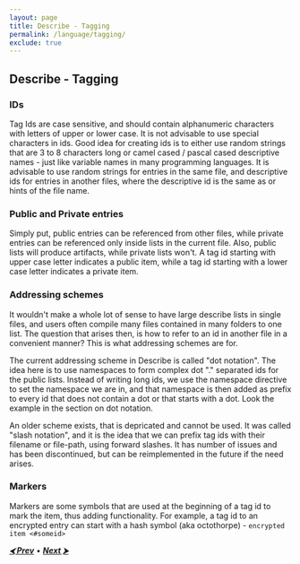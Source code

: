 ```yaml
---
layout: page
title: Describe - Tagging
permalink: /language/tagging/
exclude: true
---
```


## Describe - Tagging


### IDs
Tag Ids are case sensitive, and should contain alphanumeric characters with letters of upper or lower case. It is not advisable to use special characters in ids. Good idea for creating ids is to either use random strings that are 3 to 8 characters long or camel cased / pascal cased descriptive names - just like variable names in many programming languages. It is advisable to use random strings for entries in the same file, and descriptive ids for entries in another files, where the descriptive id is the same as or hints of the file name.

### Public and Private entries

Simply put, public entries can be referenced from other files, while private entries can be referenced only inside lists in the current file. Also, public lists will produce artifacts, while private lists won't. A tag id starting with upper case letter indicates a public item, while a tag id starting with a lower case letter indicates a private item.

### Addressing schemes 

It wouldn't make a whole lot of sense to have large describe lists in single files, and users often compile many files contained in many folders to one list. The question that arises then, is how to refer to an id in another file in a convenient manner? This is what addressing schemes are for.

The current addressing scheme in Describe is called "dot notation". The idea here is to use namespaces to form complex dot "." separated ids for the public lists. Instead of writing long ids, we use the namespace directive to set the namespace we are in, and that namespace is then added as prefix to every id that does not contain a dot or that starts with a dot. Look the example in the section on dot notation.

An older scheme exists, that is depricated and cannot be used. It was called "slash notation", and it is the idea that we can prefix tag ids with their filename or file-path, using forward slashes. It has number of issues and has been discontinued, but can be reimplemented in the future if the need arises.

 ### Markers 
 
 Markers are some symbols that are used at the beginning of a tag id to mark the item, thus adding functionality. For example, a tag id to an encrypted entry can start with a hash symbol (aka octothorpe) - ```encrypted item <#someid>```


[**_⮜ Prev_**](/DescribeDocumentation/language/tags) •
[**_Next ⮞_**](/DescribeDocumentation/language/directives)